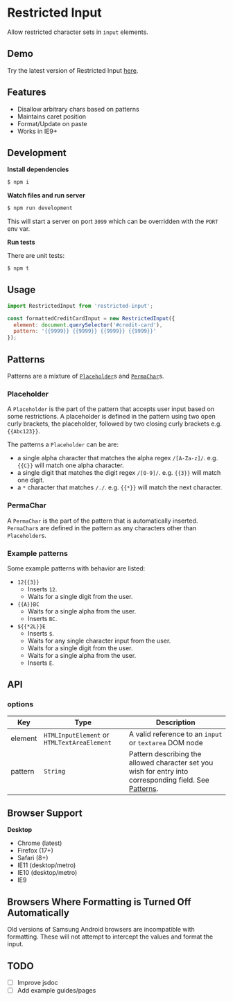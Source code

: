 Restricted Input
================

Allow restricted character sets in `input` elements.

## Demo

Try the latest version of Restricted Input [here](https://braintree.github.io/restricted-input/).

## Features

- Disallow arbitrary chars based on patterns
- Maintains caret position
- Format/Update on paste
- Works in IE9+

## Development

**Install dependencies**

```bash
$ npm i
```

**Watch files and run server**

```bash
$ npm run development
```

This will start a server on port `3099` which can be overridden with the `PORT` env var.

**Run tests**

There are unit tests:

```bash
$ npm t
```

## Usage

```javascript
import RestrictedInput from 'restricted-input';

const formattedCreditCardInput = new RestrictedInput({
  element: document.querySelector('#credit-card'),
  pattern: '{{9999}} {{9999}} {{9999}} {{9999}}'
});
```

## Patterns

Patterns are a mixture of [`Placeholder`](#placeholder)s and [`PermaChar`](#permachar)s.

### Placeholder

A `Placeholder` is the part of the pattern that accepts user input based on some restrictions. A placeholder is defined in the pattern using two open curly brackets, the placeholder, followed by two closing curly brackets e.g. `{{Abc123}}`.

The patterns a `Placeholder` can be are:
 - a single alpha character that matches the alpha regex `/[A-Za-z]/`. e.g. `{{C}}` will match one alpha character.
 - a single digit that matches the digit regex `/[0-9]/`. e.g. `{{3}}` will match one digit.
 - a `*` character that matches `/./`. e.g. `{{*}}` will match the next character.

### PermaChar

A `PermaChar` is the part of the pattern that is automatically inserted. `PermaChar`s are defined in the pattern as any characters other than `Placeholder`s.

### Example patterns

Some example patterns with behavior are listed:
 - `12{{3}}`
   - Inserts `12`.
   - Waits for a single digit from the user.
 - `{{A}}BC`
   - Waits for a single alpha from the user.
   - Inserts `BC`.
 - `${{*2L}}E`
   - Inserts `$`.
   - Waits for any single character input from the user.
   - Waits for a single digit from the user.
   - Waits for a single alpha from the user.
   - Inserts `E`.

## API

### options

| Key | Type | Description |
| --- | ---- | ----------- |
| element | `HTMLInputElement` or `HTMLTextAreaElement` | A valid reference to an `input` or `textarea` DOM node |
| pattern | `String` | Pattern describing the allowed character set you wish for entry into corresponding field. See [Patterns](#Patterns).|

## Browser Support

**Desktop**

- Chrome (latest)
- Firefox (17+)
- Safari (8+)
- IE11 (desktop/metro)
- IE10 (desktop/metro)
- IE9

## Browsers Where Formatting is Turned Off Automatically

Old versions of Samsung Android browsers are incompatible with formatting. These will not attempt to intercept the values and format the input.

## TODO

- [ ] Improve jsdoc
- [ ] Add example guides/pages
